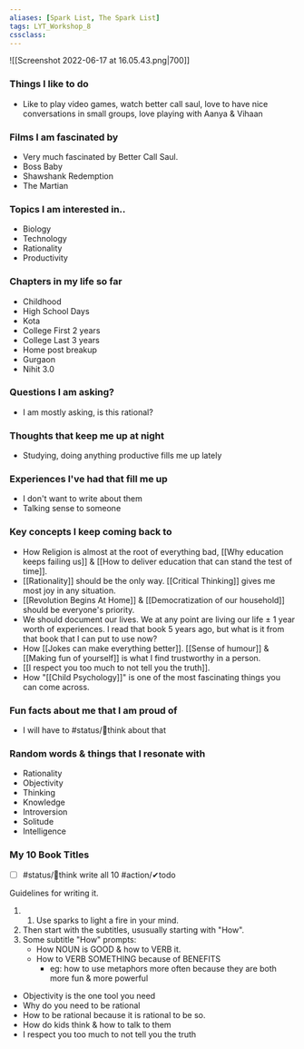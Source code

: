 ```yaml
---
aliases: [Spark List, The Spark List]
tags: LYT_Workshop_8 
cssclass: 
---
```




![[Screenshot 2022-06-17 at 16.05.43.png|700]]

### Things I like to do
- Like to play video games, watch better call saul, love to have nice conversations in small groups, love playing with Aanya & Vihaan
### Films I am fascinated by
- Very much fascinated by Better Call Saul.
- Boss Baby
- Shawshank Redemption
- The Martian
### Topics I am interested in..
- Biology
- Technology
- Rationality
- Productivity
### Chapters in my life so far
- Childhood
- High School Days
- Kota
- College First 2 years
- College Last 3 years
- Home post breakup
- Gurgaon
- Nihit 3.0
### Questions I am asking?
- I am mostly asking, is this rational?
### Thoughts that keep me up at night
- Studying, doing anything productive fills me up lately
### Experiences I've had that fill me up
- I don't want to write about them
- Talking sense to someone

### Key concepts I keep coming back to
- How Religion is almost at the root of everything bad, [[Why education keeps failing us]] & [[How to deliver education that can stand the test of time]]. 
- [[Rationality]] should be the only way. [[Critical Thinking]] gives me most joy in any situation.
- [[Revolution Begins At Home]] & [[Democratization of our household]] should be everyone's priority.
- We should document our lives. We at any point are living our life ± 1 year worth of experiences. I read that book 5 years ago, but what is it from that book that I can put to use now?
- How [[Jokes can make everything better]]. [[Sense of humour]] & [[Making fun of yourself]] is what I find trustworthy in a person.
- [[I respect you too much to not tell you the truth]].
- How "[[Child Psychology]]" is one of the most fascinating things you can come across.
### Fun facts about me that I am proud of
- I will have to #status/💭think about that
### Random words & things that I resonate with
- Rationality
- Objectivity
- Thinking
- Knowledge
- Introversion
- Solitude
- Intelligence

### My 10 Book Titles
- [ ] #status/💭think  write all 10 #action/✔todo 

Guidelines for writing it.
1. 1. Use sparks to light a fire in your mind. 
2. Then start with the subtitles, ususually starting with "How".
3. Some subtitle "How" prompts:
	- How NOUN is GOOD & how to VERB it.
	- How to VERB SOMETHING because of BENEFITS
		- eg: how to use metaphors more often because they are both more fun & more powerful

- Objectivity is the one tool you need
- Why do you need to be rational
- How to be rational because it is rational to be so.
- How do kids think & how to talk to them
- I respect you too much to not tell you the truth


